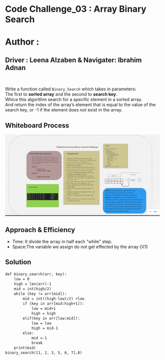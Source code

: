 
# Code Challenge_03 : Array Binary Search
# Author : 
## Driver : Leena Alzaben & Navigater: Ibrahim Adnan
<br>

Write a function called `Binary_Search` which takes in parameters:<br>
The first to **sorted array** and the second to **search key**.<br>
Whice this algorithm search for a specific element in a sorted array.<br>
And return the index of the array’s element that is equal to the value of the search key, or -1 if the element does not exist in the array.

## Whiteboard Process

![Code_Challenge_3](./Code_Challenge_3.png)

## Approach & Efficiency

- Time: It divide the array in half each "while" step.<br>
- Space:The variable we assign do not get effected by the array
O(1)

## Solution

```
def binary_search(arr, key):
    low = 0
    high = len(arr)-1
    mid = int(high/2)
    while (key != arr[mid]):
        mid = int((high-low)/2) +low
        if (key in arr[mid:high+1]):
            low = mid+1
            high = high
        elif(key in arr[low:mid]):
            low = low
            high = mid-1
        else:
            mid =-1
            break
    print(mid)
binary_search([1, 2, 3, 5, 6, 7],8)

```
